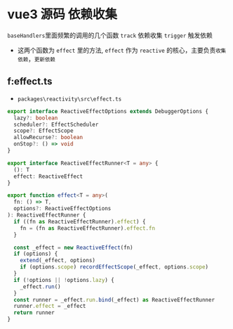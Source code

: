 # vue3 源码 依赖收集

`baseHandlers`里面频繁的调用的几个函数
  `track` 依赖收集
  `trigger` 触发依赖
- 这两个函数为 `effect` 里的方法, `effect` 作为 `reactive` 的核心，主要负责`收集依赖`，`更新依赖`

## f:effect.ts
- `packages\reactivity\src\effect.ts`
``` ts
export interface ReactiveEffectOptions extends DebuggerOptions {
  lazy?: boolean
  scheduler?: EffectScheduler
  scope?: EffectScope
  allowRecurse?: boolean
  onStop?: () => void
}

export interface ReactiveEffectRunner<T = any> {
  (): T
  effect: ReactiveEffect
}

export function effect<T = any>(
  fn: () => T,
  options?: ReactiveEffectOptions
): ReactiveEffectRunner {
  if ((fn as ReactiveEffectRunner).effect) {
    fn = (fn as ReactiveEffectRunner).effect.fn
  }

  const _effect = new ReactiveEffect(fn)
  if (options) {
    extend(_effect, options)
    if (options.scope) recordEffectScope(_effect, options.scope)
  }
  if (!options || !options.lazy) {
    _effect.run()
  }
  const runner = _effect.run.bind(_effect) as ReactiveEffectRunner
  runner.effect = _effect
  return runner
}

```

## 